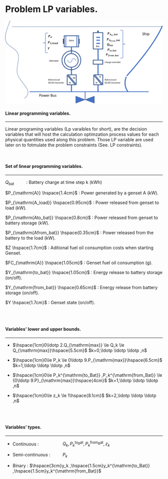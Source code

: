 Problem LP variables.
====================


![Screenshot](img/hyh_illustration_lpvariables.png)

#### Linear programming variables.
---

Linear programing variables (Lp varaibles for short), are the decision variables that will host the calculation optimzation process values for each physical quantities used along this problem. Those LP variable are used later on to fotmulate the problem constraints (See. LP constraints). 

<br>

#### Set of linear programming variables.
---


$Q_{\mathrm{bat}} \hspace{1cm}$ : Battery charge at time step k (kWh)

$P_{\mathrm{A}} \hspace{1.4cm}$ :  Power generated by a genset A (kW).

$P_{\mathrm{A_load}} \hspace{0.95cm}$ : Power released from genset to load (kW).


$P_{\mathrm{Ato_bat}} \hspace{0.8cm}$ : Power released from genset to battery storage (kW).

$P_{\mathrm{Afrom_bat}} \hspace{0.35cm}$ : Power released from the battery to the load (kW).

$Z \hspace{1.7cm}$ : Aditional fuel oil consumption costs when starting Genset.

$FC_{\mathrm{A}} \hspace{1.05cm}$ : Genset fuel oil consumption (g).

$Y_{\mathrm{to_bat}} \hspace{1.05cm}$ : Energy release to battery storage (on/off).

$Y_{\mathrm{from_bat}} \hspace{0.65cm}$ : Energy release from battery storage (on/off).

$Y \hspace{1.7cm}$ : Genset state (on/off).

<br>
<br>

#### Variables' lower and upper bounds.
---

- $\hspace{1cm}0\ldotp 2.Q_{\mathrm{max}} \le Q_k \le Q_{\mathrm{max}}\hspace{5.5cm}$ $k=0,\ldotp \ldotp \ldotp ,n$ 
- $\hspace{1cm}0\le P_k \le 0\ldotp 9.P_{\mathrm{max}}\hspace{6.5cm}$  $k=1,\ldotp \ldotp \ldotp ,n$    
 
- $\hspace{1cm}0\le P_k^{\mathrm{to_Bat}} ,P_k^{\mathrm{from_Bat}} \le {0\ldotp 9.P}_{\mathrm{max}}\hspace{4cm}$ $k=1,\ldotp \ldotp \ldotp ,n$ 


- $\hspace{1cm}0\le z_k \le 1\hspace{8.1cm}$  $k=2,\ldotp \ldotp \ldotp ,n$

<br>
<br>

#### Variables' types.
---

- Continuous : $\hspace{2cm}Q_k,P_k^{\mathrm{to_Bat}} ,P_k^{\mathrm{from_Bat}} ,z_k$ 

- Semi-continuous : $\hspace{1cm}P_k$ 

- Binary : $\hspace{3cm}y_k ,\hspace{1.5cm}y_k^{\mathrm{to_Bat}} ,\hspace{1.5cm}y_k^{\mathrm{from_Bat}}$
